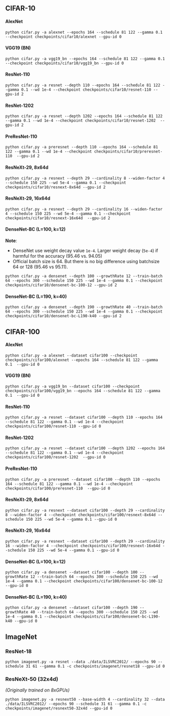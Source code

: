 
## CIFAR-10

#### AlexNet
```
python cifar.py -a alexnet --epochs 164 --schedule 81 122 --gamma 0.1 --checkpoint checkpoints/cifar10/alexnet --gpu-id 0
```


#### VGG19 (BN)
```
python cifar.py -a vgg19_bn --epochs 164 --schedule 81 122 --gamma 0.1 --checkpoint checkpoints/cifar10/vgg19_bn --gpu-id 0
```

#### ResNet-110
```
python cifar.py -a resnet --depth 110 --epochs 164 --schedule 81 122 --gamma 0.1 --wd 1e-4 --checkpoint checkpoints/cifar10/resnet-110 --gpu-id 2 
```

#### ResNet-1202
```
python cifar.py -a resnet --depth 1202 --epochs 164 --schedule 81 122 --gamma 0.1 --wd 1e-4 --checkpoint checkpoints/cifar10/resnet-1202  --gpu-id 2
```

#### PreResNet-110
```
python cifar.py -a preresnet --depth 110 --epochs 164 --schedule 81 122 --gamma 0.1 --wd 1e-4 --checkpoint checkpoints/cifar10/preresnet-110  --gpu-id 2
```

#### ResNeXt-29, 8x64d
```
python cifar.py -a resnext --depth 29 --cardinality 8 --widen-factor 4 --schedule 150 225 --wd 5e-4 --gamma 0.1 --checkpoint checkpoints/cifar10/resnext-8x64d --gpu-id 2 
```
#### ResNeXt-29, 16x64d
```
python cifar.py -a resnext --depth 29 --cardinality 16 --widen-factor 4 --schedule 150 225 --wd 5e-4 --gamma 0.1 --checkpoint checkpoints/cifar10/resnext-16x64d  --gpu-id 2
```

#### DenseNet-BC (L=100, k=12)
**Note**: 
* DenseNet use weight decay value `1e-4`. Larger weight decay (`5e-4`) if harmful for the accuracy (95.46 vs. 94.05) 
* Official batch size is 64. But there is no big difference using batchsize 64 or 128 (95.46 vs 95.11).

```
python cifar.py -a densenet --depth 100 --growthRate 12 --train-batch 64 --epochs 300 --schedule 150 225 --wd 1e-4 --gamma 0.1 --checkpoint checkpoints/cifar10/densenet-bc-100-12 --gpu-id 2
```

#### DenseNet-BC (L=190, k=40) 
```
python cifar.py -a densenet --depth 190 --growthRate 40 --train-batch 64 --epochs 300 --schedule 150 225 --wd 1e-4 --gamma 0.1 --checkpoint checkpoints/cifar10/densenet-bc-L190-k40 --gpu-id 2
```

## CIFAR-100

#### AlexNet
```
python cifar.py -a alexnet --dataset cifar100 --checkpoint checkpoints/cifar100/alexnet --epochs 164 --schedule 81 122 --gamma 0.1  --gpu-id 0
```

#### VGG19 (BN)
```
python cifar.py -a vgg19_bn --dataset cifar100 --checkpoint checkpoints/cifar100/vgg19_bn --epochs 164 --schedule 81 122 --gamma 0.1  --gpu-id 0
```

#### ResNet-110
```
python cifar.py -a resnet --dataset cifar100 --depth 110 --epochs 164 --schedule 81 122 --gamma 0.1 --wd 1e-4 --checkpoint checkpoints/cifar100/resnet-110 --gpu-id 0 
```

#### ResNet-1202
```
python cifar.py -a resnet --dataset cifar100 --depth 1202 --epochs 164 --schedule 81 122 --gamma 0.1 --wd 1e-4 --checkpoint checkpoints/cifar100/resnet-1202  --gpu-id 0
```

#### PreResNet-110
```
python cifar.py -a preresnet --dataset cifar100 --depth 110 --epochs 164 --schedule 81 122 --gamma 0.1 --wd 1e-4 --checkpoint checkpoints/cifar100/preresnet-110  --gpu-id 0
```

#### ResNeXt-29, 8x64d
```
python cifar.py -a resnext --dataset cifar100 --depth 29 --cardinality 8 --widen-factor 4 --checkpoint checkpoints/cifar100/resnext-8x64d --schedule 150 225 --wd 5e-4 --gamma 0.1 --gpu-id 0
```
#### ResNeXt-29, 16x64d
```
python cifar.py -a resnext --dataset cifar100 --depth 29 --cardinality 16 --widen-factor 4 --checkpoint checkpoints/cifar100/resnext-16x64d --schedule 150 225 --wd 5e-4 --gamma 0.1 --gpu-id 0
```

#### DenseNet-BC (L=100, k=12)
```
python cifar.py -a densenet --dataset cifar100 --depth 100 --growthRate 12 --train-batch 64 --epochs 300 --schedule 150 225 --wd 1e-4 --gamma 0.1 --checkpoint checkpoints/cifar100/densenet-bc-100-12 --gpu-id 0
```

#### DenseNet-BC (L=190, k=40) 
```
python cifar.py -a densenet --dataset cifar100 --depth 190 --growthRate 40 --train-batch 64 --epochs 300 --schedule 150 225 --wd 1e-4 --gamma 0.1 --checkpoint checkpoints/cifar100/densenet-bc-L190-k40 --gpu-id 0
```

## ImageNet
### ResNet-18
```
python imagenet.py -a resnet --data ./data/ILSVRC2012/ --epochs 90 --schedule 31 61 --gamma 0.1 -c checkpoints/imagenet/resnet18 --gpu-id 0
```

### ResNeXt-50 (32x4d)
*(Originally trained on 8xGPUs)*
```
python imagenet.py -a resnext50 --base-width 4 --cardinality 32 --data ./data/ILSVRC2012/ --epochs 90 --schedule 31 61 --gamma 0.1 -c checkpoints/imagenet/resnext50-32x4d --gpu-id 0
```
